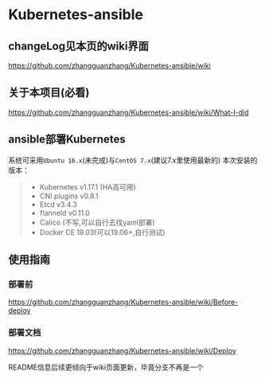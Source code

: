 # Kubernetes-ansible

## changeLog见本页的wiki界面
https://github.com/zhangguanzhang/Kubernetes-ansible/wiki

## 关于本项目(必看)
https://github.com/zhangguanzhang/Kubernetes-ansible/wiki/What-I-did

## ansible部署Kubernetes

系统可采用`Ubuntu 16.x`(未完成)与`CentOS 7.x`(建议7.x里使用最新的)
本次安装的版本：
> * Kubernetes v1.17.1 (HA高可用)
> * CNI plugins v0.8.1
> * Etcd v3.4.3
> * flanneld v0.11.0
> * Calico (不写,可以自行去找yaml部署)
> * Docker CE 19.03(可以19.06+,自行测试)

## 使用指南
### 部署前
https://github.com/zhangguanzhang/Kubernetes-ansible/wiki/Before-deploy

### 部署文档
https://github.com/zhangguanzhang/Kubernetes-ansible/wiki/Deploy

README信息后续更倾向于wiki页面更新，毕竟分支不再是一个

